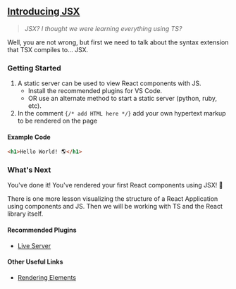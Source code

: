 ## [Introducing JSX](https://reactjs.org/docs/introducing-jsx.html)

> *JSX? I thought we were learning everything using TS?* 

Well, you are not wrong, but first we need to talk about the syntax extension that TSX compiles to... JSX.

### Getting Started
1. A static server can be used to view React components with JS.
    - Install the recommended plugins for VS Code. 
    - OR use an alternate method to start a static server (python, ruby, etc).
2. In the comment `{/* add HTML here */}` add your own hypertext markup to be rendered on the page

#### Example Code
```html
<h1>Hello World! 🌎</h1>
```

### What's Next
You've done it! You've rendered your first React components using JSX! 🎉 

There is one more lesson visualizing the structure of a React Application using components and JS. Then we will be working with TS and the React library itself.

#### Recommended Plugins 
- [Live Server](https://marketplace.visualstudio.com/items?itemName=ritwickdey.LiveServer)

#### Other Useful Links
- [Rendering Elements](https://reactjs.org/docs/rendering-elements.html)
